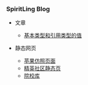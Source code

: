 ### SpiritLing Blog

- 文章
	- [基本类型和引用类型的值](article/primitiveType-referenceType)

- 静态网页
	- [苹果仿照页面](apple)
	- [精英社区静态页](jingyingshequ)
	- [院校库](yuanxiaoku)
